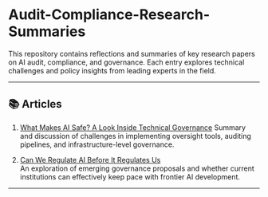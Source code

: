 # Audit-Compliance-Research-Summaries

This repository contains reflections and summaries of key research papers on AI audit, compliance, and governance. Each entry explores technical challenges and policy insights from leading experts in the field.

---

## 📚 Articles

 1. [What Makes AI Safe? A Look Inside Technical Governance](./What_Makes_AI_Safe.md)
   Summary and discussion of challenges in implementing oversight tools, auditing pipelines, and infrastructure-level governance.

2. [Can We Regulate AI Before It Regulates Us](./Can_We_Regulate_AI.md)  
   An exploration of emerging governance proposals and whether current institutions can effectively keep pace with frontier AI development.

---

